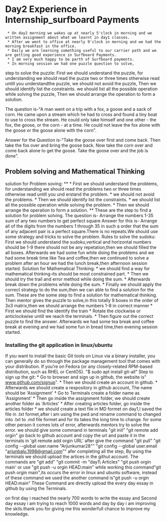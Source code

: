 # Day2 Experience in Internship_surfboard Payments
     * On day2 morning we wakes up at nearly 5'clock in morning and we written assignment about what we learnt in day1 classes.
     * After we went to office at nearly 9'clock in morning and we had the morning breakfast in the office.
     * Daily we are learning something useful to our carrier path and we are getting good experience in Surfboard Payments.
     * I am very much happy to be parth of Surfboard payments.
     * In morning session we had one puzzle question to solve,
step to solve the puzzle:
     First we should understand the puzzle, for understanding we should read the puzze two or three times otherwise read untill you understandthe puzzle, we should not avoid the puzzle, Then we should identify list the constraints. we should list all the possible operation while solving the puzzle, Then we should arrange the operation to form a solution.

The question is-"A man went on a trip with a fox, a goose and a sack of corn. He came upon a stream which he had to cross and found a tiny boat to use to cross the stream. He could only take himself and one other - the fox, the goose, or the corn - at a time. He could not leave the fox alone with the goose or the goose alone with the corn".

Answer for the Question is-"Take the goose over first and come back. Then take the fox over and bring the goose back. Now take the corn over and come back alone to get the goose. Take the goose over and the job is done".
## Problem solving and Mathematical Thinking
  solution for Problem soving:
**
     * First we should understand the problems, for understanding we should read the problems two or three times otherwise read untill you und       erstand the problem.
     * we should not avoid the problems.
     * Then we should identify list the constraints.
     * we should list all the possible operation while solving the problem.
     * Then we should arrange the operation to form a solution.
 ** 
  These are the step to find a solution for problem solving.
  The question is- Arrange the numbers 1-35 sum of any two numbers to get perfect square
  Answer for this is- Arrange all of the digits from the numbers 1 through 35 in such a order that the sum of any adjacent pair is a perfect square.There is no repeats.We should use some strategy and tricks to solve the problem.
  Rules to solve the sudoku:
     First we should understand the sudoku,vertical and horizontal numbers should be 1-9 there should not be any repetation,then we should filled the all boxes.
Afterwards we had some fun while doing the problems and we had some break time like Tea and coffee,then we continued to solve a problem after an hour we had the lunch break,then afternoon session started.
  Solution for Mathematical Thinking:
     * we should find a way for mathematical thinking-its should be most constrained part.
     * Then we should try the trail and error method while doing the sum.
     * Afterwards break down the problems while doing the sum.
     * Finally we should apply the correct strategy to do the sum,then we can able to find a solution for the sum.
  These are the some step to find a solution for mathematical thinking.
  Then mentor gives the puzzle to solve,in this totally 9 boxes in the order of  3x3 matrix,then we should arrange the numbers 1-8 in correct manner
     * First we should find  the identify the train
     * Rotate the clockwise or anticlockwise untill we reach the terminals.
     * Then figure out the correct puzzle to find the answer.
Afterwards we had some tea break and coffee break at evening and we had some fun in bread time,then evening session started.
### Installing the git application in linux/ubuntu
  If you want to install the basic Git tools on Linux via a binary installer, you can generally do so through the package management tool that comes with your distribution. If you’re on Fedora (or any closely-related RPM-based distribution, such as RHEL or CentOS).
  "$ sudo apt install git-all"
 Step to sign up the git:
     * Go to browser and sign up in github, the website is" www.github.com/signup".
     * Then we should create an account in github.
     * Afterwards we should create a respository in github account, The name should be 'Assignment'
     * Go to Terminals create a folder name as 'Assignment'
     * Then go inside the assignment folder, we should create another folder as 'Articles'
     * After creating articles folder, go inside the articles folder
     * we should create a text file in MD formet
on day1,I saved the file in .txt formet,after i am using the pwd and rename command to changed into .txt to .md file formet and for its takes the long time to change. for some other person it comes lots of error, afterwards mentors try to solve the error. 
we should give some command in terminals
     "git init"
     "git remote add orgin"
go back to github account and copy the url and paste it in the terminals in 'git remote add orgin URL'
after give the command "git pull"
                       "git config --global user.name "Arjunkumar28""
                       "git config --global user.email "arjunbalu.1998@gmail.com""
afer completing all the step, By using the terminals we should upload the artices in the githut account.
The commands are "git add"
                 "git commit -m "day1\ Articles"
                 "git push orgin main' or use "git push -u orgin HEAD:main"
while working this command"git push orgin main",its occurs the error in linux and ubuntu software, instead of these command we used the another command is"git push -u orgin HEAD:main"
These Command are directly upload the every day essay in github by using the Terminals.

on first day i reached the nearly 700 words to write the essay and Second day essay i am trying to reach 1000 words and day by day i am improving the skils.thank you for giving me this wonderfull chance to improve my knowledge.
